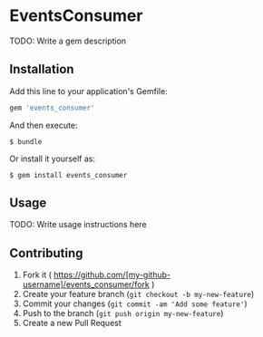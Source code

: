 # EventsConsumer

TODO: Write a gem description

## Installation

Add this line to your application's Gemfile:

```ruby
gem 'events_consumer'
```

And then execute:

    $ bundle

Or install it yourself as:

    $ gem install events_consumer

## Usage

TODO: Write usage instructions here

## Contributing

1. Fork it ( https://github.com/[my-github-username]/events_consumer/fork )
2. Create your feature branch (`git checkout -b my-new-feature`)
3. Commit your changes (`git commit -am 'Add some feature'`)
4. Push to the branch (`git push origin my-new-feature`)
5. Create a new Pull Request
